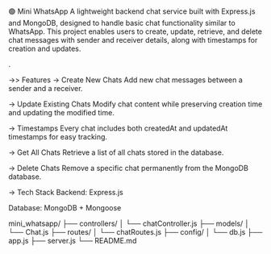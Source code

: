 🟢 Mini WhatsApp
A lightweight backend chat service built with Express.js and MongoDB, designed to handle basic chat functionality similar to WhatsApp.
This project enables users to create, update, retrieve,
and delete chat messages with sender and receiver details, along with timestamps for creation and updates.

.

->> Features
-> Create New Chats
Add new chat messages between a sender and a receiver.

-> Update Existing Chats
Modify chat content while preserving creation time and updating the modified time.

-> Timestamps
Every chat includes both createdAt and updatedAt timestamps for easy tracking.

-> Get All Chats
Retrieve a list of all chats stored in the database.

-> Delete Chats
Remove a specific chat permanently from the MongoDB database.

-> Tech Stack
Backend: Express.js

Database: MongoDB + Mongoose



mini_whatsapp/
├── controllers/
│   └── chatController.js
├── models/
│   └── Chat.js
├── routes/
│   └── chatRoutes.js
├── config/
│   └── db.js
├── app.js
├── server.js
└── README.md
